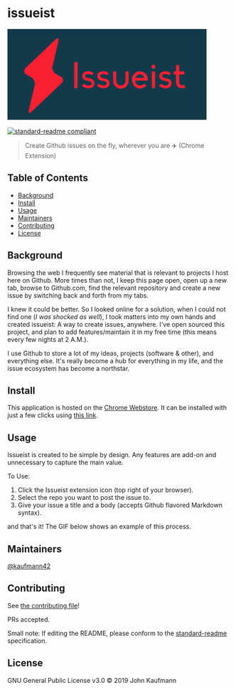 # issueist

![banner](img/banner.png)

[![standard-readme compliant](https://img.shields.io/badge/standard--readme-OK-green.svg?style=flat-square)](https://github.com/RichardLitt/standard-readme)

> Create Github issues on the fly, wherever you are ✈️  (Chrome Extension)

## Table of Contents

- [Background](#background)
- [Install](#install)
- [Usage](#usage)
- [Maintainers](#maintainers)
- [Contributing](#contributing)
- [License](#license)

## Background

Browsing the web I frequently see material that is relevant to projects I host here on Github. More times than not, I keep this page open, open up a new tab, browse to Github.com, find the relevant repository and create a new issue by switching back and forth from my tabs.

I knew it could be better. So I looked online for a solution, when I could not find one (*I was shocked as well*), I took matters into my own hands and created issueist: A way to create issues, anywhere. I've open sourced this project, and plan to add features/maintain it in my free time (this means every few nights at 2 A.M.).

I use Github to store a lot of my ideas, projects (software & other), and everything else. It's really become a hub for everything in my life, and the issue ecosystem has become a northstar.

## Install

This application is hosted on the [Chrome Webstore](). It can be installed with just a few clicks using [this link]().

## Usage

Issueist is created to be simple by design. Any features are add-on and unnecessary to capture the main value.

To Use:
1. Click the Issueist extension icon (top right of your browser).
2. Select the repo you want to post the issue to.
3. Give your issue a title and a body (accepts Github flavored Markdown syntax).

and that's it! The GIF below shows an example of this process.

## Maintainers

[@kaufmann42](https://github.com/kaufmann42)

## Contributing

See [the contributing file](./CONTRIBUTING.md)!

PRs accepted.

Small note: If editing the README, please conform to the [standard-readme](https://github.com/RichardLitt/standard-readme) specification.

## License

GNU General Public License v3.0 © 2019 John Kaufmann
